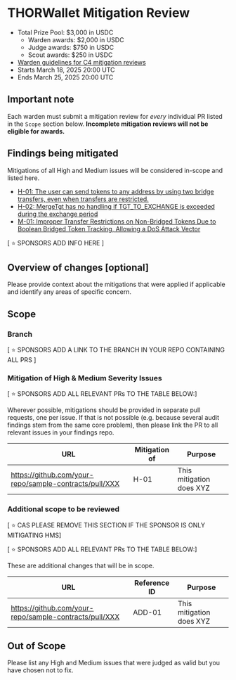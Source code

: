 # THORWallet Mitigation Review
- Total Prize Pool: $3,000 in USDC
  - Warden awards: $2,000 in USDC
  - Judge awards: $750 in USDC
  - Scout awards: $250 in USDC
- [Warden guidelines for C4 mitigation reviews](https://code4rena.notion.site/Guidelines-for-C4-mitigation-reviews-ed10fc5cfbf640bd8dcec66f38b343c4)
- Starts March 18, 2025 20:00 UTC 
- Ends March 25, 2025 20:00 UTC 

## Important note 

Each warden must submit a mitigation review for *every* individual PR listed in the `Scope` section below. **Incomplete mitigation reviews will not be eligible for awards.**

## Findings being mitigated

Mitigations of all High and Medium issues will be considered in-scope and listed here.

- [H-01: The user can send tokens to any address by using two bridge transfers, even when transfers are restricted.](https://code4rena.com/evaluate/2025-02-thorwallet/findings/S-391)
- [H-02: MergeTgt has no handling if TGT_TO_EXCHANGE is exceeded during the exchange period](https://code4rena.com/evaluate/2025-02-thorwallet/findings/S-171)
- [M-01: Improper Transfer Restrictions on Non-Bridged Tokens Due to Boolean Bridged Token Tracking, Allowing a DoS Attack Vector](https://code4rena.com/evaluate/2025-02-thorwallet/findings/S-125)

[ ⭐️ SPONSORS ADD INFO HERE ]

## Overview of changes [optional]

Please provide context about the mitigations that were applied if applicable and identify any areas of specific concern. 

## Scope

### Branch
[ ⭐️ SPONSORS ADD A LINK TO THE BRANCH IN YOUR REPO CONTAINING ALL PRS ]

### Mitigation of High & Medium Severity Issues
[ ⭐️ SPONSORS ADD ALL RELEVANT PRs TO THE TABLE BELOW:]

Wherever possible, mitigations should be provided in separate pull requests, one per issue. If that is not possible (e.g. because several audit findings stem from the same core problem), then please link the PR to all relevant issues in your findings repo. 

| URL | Mitigation of | Purpose | 
| ----------- | ------------- | ----------- |
| https://github.com/your-repo/sample-contracts/pull/XXX | H-01 | This mitigation does XYZ | 

### Additional scope to be reviewed
[ ⭐️ CAS PLEASE REMOVE THIS SECTION IF THE SPONSOR IS ONLY MITIGATING HMS]

[ ⭐️ SPONSORS ADD ALL RELEVANT PRs TO THE TABLE BELOW:]

These are additional changes that will be in scope.

| URL | Reference ID | Purpose | 
| ----------- | ------------- | ----------- |
| https://github.com/your-repo/sample-contracts/pull/XXX | ADD-01 | This mitigation does XYZ | 

## Out of Scope

Please list any High and Medium issues that were judged as valid but you have chosen not to fix.
